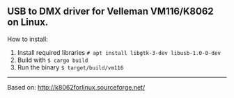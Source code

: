 USB to DMX driver for Velleman VM116/K8062 on Linux.
------------
How to install:

1. Install required libraries `# apt install libgtk-3-dev libusb-1.0-0-dev`
2. Build with `$ cargo build`
3. Run the binary `$ target/build/vm116`

------------
Based on: http://k8062forlinux.sourceforge.net/
